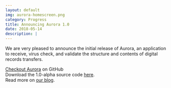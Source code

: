 ```yaml
---
layout: default
img: aurora-homescreen.png
category: Progress
title: Announcing Aurora 1.0
date: 2018-05-14
description: |
---
```


We are very pleased to announce the initial release of Aurora, an application to receive, virus check, and validate the structure and contents of digital records transfers.

[Checkout Aurora](https://github.com/RockefellerArchiveCenter/aurora) on GitHub  
Download the 1.0-alpha source code [here](https://github.com/RockefellerArchiveCenter/aurora/releases).  
Read more on [our blog](http://blog.rockarch.org/?p=1970).
